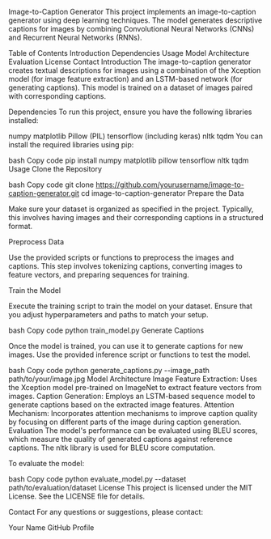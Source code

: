 Image-to-Caption Generator
This project implements an image-to-caption generator using deep learning techniques. The model generates descriptive captions for images by combining Convolutional Neural Networks (CNNs) and Recurrent Neural Networks (RNNs).

Table of Contents
Introduction
Dependencies
Usage
Model Architecture
Evaluation
License
Contact
Introduction
The image-to-caption generator creates textual descriptions for images using a combination of the Xception model (for image feature extraction) and an LSTM-based network (for generating captions). This model is trained on a dataset of images paired with corresponding captions.

Dependencies
To run this project, ensure you have the following libraries installed:

numpy
matplotlib
Pillow (PIL)
tensorflow (including keras)
nltk
tqdm
You can install the required libraries using pip:

bash
Copy code
pip install numpy matplotlib pillow tensorflow nltk tqdm
Usage
Clone the Repository

bash
Copy code
git clone https://github.com/yourusername/image-to-caption-generator.git
cd image-to-caption-generator
Prepare the Data

Make sure your dataset is organized as specified in the project. Typically, this involves having images and their corresponding captions in a structured format.

Preprocess Data

Use the provided scripts or functions to preprocess the images and captions. This step involves tokenizing captions, converting images to feature vectors, and preparing sequences for training.

Train the Model

Execute the training script to train the model on your dataset. Ensure that you adjust hyperparameters and paths to match your setup.

bash
Copy code
python train_model.py
Generate Captions

Once the model is trained, you can use it to generate captions for new images. Use the provided inference script or functions to test the model.

bash
Copy code
python generate_captions.py --image_path path/to/your/image.jpg
Model Architecture
Image Feature Extraction: Uses the Xception model pre-trained on ImageNet to extract feature vectors from images.
Caption Generation: Employs an LSTM-based sequence model to generate captions based on the extracted image features.
Attention Mechanism: Incorporates attention mechanisms to improve caption quality by focusing on different parts of the image during caption generation.
Evaluation
The model's performance can be evaluated using BLEU scores, which measure the quality of generated captions against reference captions. The nltk library is used for BLEU score computation.

To evaluate the model:

bash
Copy code
python evaluate_model.py --dataset path/to/evaluation/dataset
License
This project is licensed under the MIT License. See the LICENSE file for details.

Contact
For any questions or suggestions, please contact:

Your Name
GitHub Profile
